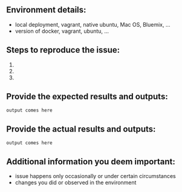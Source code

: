 <!--
Do NOT share passwords, credentials or other confidential information.

Before creating a new issue, please check if there is one already open that
fits the defect you are reporting.
If you open an issue and realize later it is a duplicate of a pre-existing
open issue, please close yours and add a comment to the other.

Issues can be created for either defects or enhancement requests. If you are a committer than please add the labels "bug" or "feature". If you are not a committer please make clear in the comments which one it is, so that committers can add these labels later.

If you are reporting a defect, please edit the issue description to include the
information shown below.

If you are reporting an enhancement request, please include information on what you are trying to achieve and why that enhancement would help you.

For more information about reporting issues, see
https://github.com/openwhisk/openwhisk/blob/master/CONTRIBUTING.md#raising-issues

Use the commands below to provide key information from your environment:
You do not have to include this information if this is a feature request.
-->

## Environment details:

* local deployment, vagrant, native ubuntu, Mac OS, Bluemix, ...   
* version of docker, vagrant, ubuntu, ...

## Steps to reproduce the issue:

1.   
2.   
3.   


## Provide the expected results and outputs:

```
output comes here
```


## Provide the actual results and outputs:

```
output comes here
```

## Additional information you deem important:
* issue happens only occasionally or under certain circumstances   
* changes you did or observed in the environment
